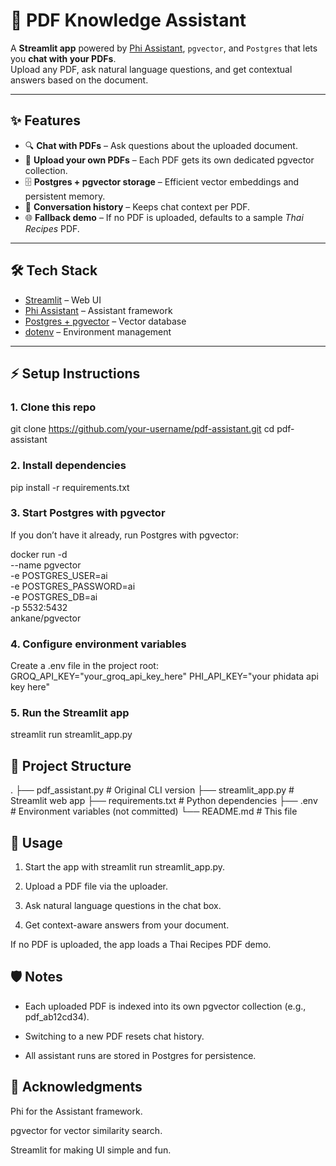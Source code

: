 # 📄 PDF Knowledge Assistant  

A **Streamlit app** powered by [Phi Assistant](https://phi.ai/), `pgvector`, and `Postgres` that lets you **chat with your PDFs**.  
Upload any PDF, ask natural language questions, and get contextual answers based on the document.  

---

## ✨ Features
- 🔍 **Chat with PDFs** – Ask questions about the uploaded document.  
- 📂 **Upload your own PDFs** – Each PDF gets its own dedicated pgvector collection.  
- 🗄️ **Postgres + pgvector storage** – Efficient vector embeddings and persistent memory.  
- 💬 **Conversation history** – Keeps chat context per PDF.  
- 🌐 **Fallback demo** – If no PDF is uploaded, defaults to a sample *Thai Recipes* PDF.  

---

## 🛠️ Tech Stack
- [Streamlit](https://streamlit.io/) – Web UI  
- [Phi Assistant](https://phi.ai/) – Assistant framework  
- [Postgres + pgvector](https://github.com/pgvector/pgvector) – Vector database  
- [dotenv](https://pypi.org/project/python-dotenv/) – Environment management  

---

## ⚡ Setup Instructions

### 1. Clone this repo

git clone https://github.com/your-username/pdf-assistant.git
cd pdf-assistant

### 2. Install dependencies
pip install -r requirements.txt


### 3. Start Postgres with pgvector

If you don’t have it already, run Postgres with pgvector:

docker run -d \
  --name pgvector \
  -e POSTGRES_USER=ai \
  -e POSTGRES_PASSWORD=ai \
  -e POSTGRES_DB=ai \
  -p 5532:5432 \
  ankane/pgvector

### 4. Configure environment variables

Create a .env file in the project root:
GROQ_API_KEY="your_groq_api_key_here"
PHI_API_KEY="your phidata api key here"

### 5. Run the Streamlit app
streamlit run streamlit_app.py

## 📂 Project Structure
.
├── pdf_assistant.py      # Original CLI version
├── streamlit_app.py      # Streamlit web app
├── requirements.txt      # Python dependencies
├── .env                  # Environment variables (not committed)
└── README.md             # This file


## 🚀 Usage

1. Start the app with streamlit run streamlit_app.py.

2. Upload a PDF file via the uploader.

3. Ask natural language questions in the chat box.

4. Get context-aware answers from your document.

If no PDF is uploaded, the app loads a Thai Recipes PDF demo.


## 🛡️ Notes

- Each uploaded PDF is indexed into its own pgvector collection (e.g., pdf_ab12cd34).

- Switching to a new PDF resets chat history.

- All assistant runs are stored in Postgres for persistence.



## 🙌 Acknowledgments

Phi
 for the Assistant framework.

pgvector
 for vector similarity search.

Streamlit
 for making UI simple and fun.
